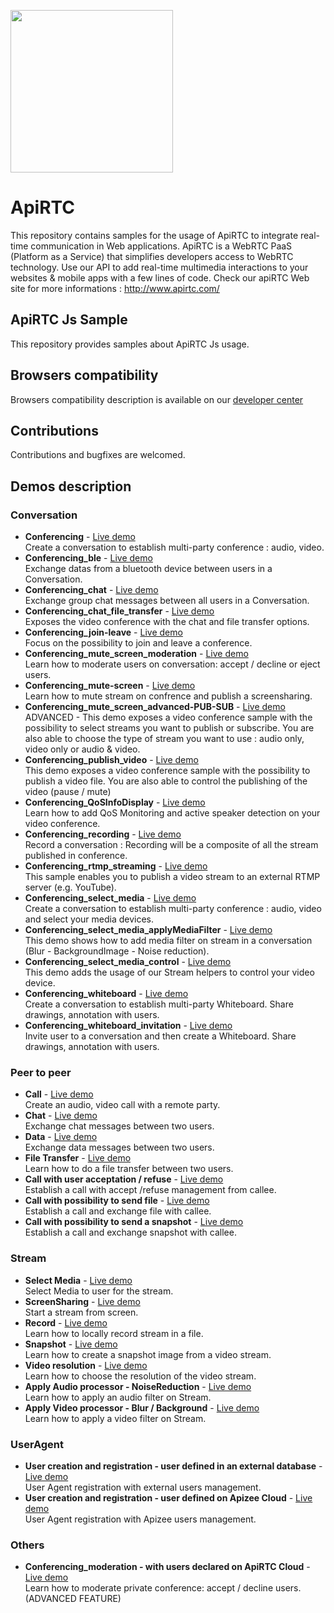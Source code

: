 
<a href="https://www.apirtc.com"><img src="https://apirtc.com/wp-content/uploads/2018/09/ApiRTC_relook_branding_v01.png" width="260"></a>



# ApiRTC
This repository contains samples for the usage of ApiRTC to integrate real-time communication in Web applications.
ApiRTC is a WebRTC PaaS (Platform as a Service) that simplifies developers access to WebRTC technology.
Use our API to add real-time multimedia interactions to your websites & mobile apps with a few lines of code.
Check our apiRTC Web site for more informations : http://www.apirtc.com/

## ApiRTC Js Sample
This repository provides samples about ApiRTC Js usage.

## Browsers compatibility
Browsers compatibility description is available on our [developer center](https://dev.apirtc.com/compatibility/index)

## Contributions
Contributions and bugfixes are welcomed.

## Demos description
### Conversation
- **Conferencing** -
[Live demo](https://apirtc.github.io/ApiRTC-examples/conferencing/index.html)<br/>
Create a conversation to establish multi-party conference : audio, video.
- **Conferencing_ble** -
[Live demo](https://apirtc.github.io/ApiRTC-examples/conferencing_ble/index.html)<br/>
Exchange datas from a bluetooth device between users in a Conversation.
- **Conferencing_chat** -
[Live demo](https://apirtc.github.io/ApiRTC-examples/conferencing_chat/index.html)<br/>
Exchange group chat messages between all users in a Conversation.
- **Conferencing_chat_file_transfer** -
[Live demo](https://apirtc.github.io/ApiRTC-examples/conferencing_chat_file_transfer/index.html)<br/>
Exposes the video conference with the chat and file transfer options.
- **Conferencing_join-leave** -
[Live demo](https://apirtc.github.io/ApiRTC-examples/conferencing_join-leave/index.html)<br/>
Focus on the possibility to join and leave a conference.
- **Conferencing_mute_screen_moderation** -
[Live demo](https://apirtc.github.io/ApiRTC-examples/conferencing_mute_screen_moderation/index.html)<br/>
Learn how to moderate users on conversation: accept / decline or eject users.
- **Conferencing_mute-screen** -
[Live demo](https://apirtc.github.io/ApiRTC-examples/conferencing_mute_screen/index.html)<br/>
Learn how to mute stream on confrence and publish a screensharing.
- **Conferencing_mute_screen_advanced-PUB-SUB** -
[Live demo](https://apirtc.github.io/ApiRTC-examples/conferencing_mute_screen_advanced-PUB-SUB/index.html)<br/>
ADVANCED - This demo exposes a video conference sample with the possibility to select streams you want to publish or subscribe.
You are also able to choose the type of stream you want to use : audio only, video only or audio & video.
- **Conferencing_publish_video** -
[Live demo](https://apirtc.github.io/ApiRTC-examples/conferencing_publish_video/index.html)<br/>
This demo exposes a video conference sample with the possibility to publish a video file.
You are also able to control the publishing of the video (pause / mute)
- **Conferencing_QoSInfoDisplay** -
[Live demo](https://apirtc.github.io/ApiRTC-examples/conferencing_QoSInfoDisplay/index.html)<br/>
Learn how to add QoS Monitoring and active speaker detection on your video conference.
- **Conferencing_recording** -
[Live demo](https://apirtc.github.io/ApiRTC-examples/conferencing_recording/index.html)<br/>
Record a conversation : Recording will be a composite of all the stream published in conference.
- **Conferencing_rtmp_streaming** -
[Live demo](https://apirtc.github.io/ApiRTC-examples/conferencing_rtmp_streaming/index.html)<br/>
This sample enables you to publish a video stream to an external RTMP server (e.g. YouTube).
- **Conferencing_select_media** -
[Live demo](https://apirtc.github.io/ApiRTC-examples/conferencing_select_media/index.html)<br/>
Create a conversation to establish multi-party conference : audio, video and select your media devices.
- **Conferencing_select_media_applyMediaFilter** -
[Live demo](https://apirtc.github.io/ApiRTC-examples/conferencing_select_media_applyMediaFilter/index.html)<br/>
This demo shows how to add media filter on stream in a conversation (Blur - BackgroundImage - Noise reduction).
- **Conferencing_select_media_control** -
[Live demo](https://apirtc.github.io/ApiRTC-examples/conferencing_select_media_control/index.html)<br/>
This demo adds the usage of our Stream helpers to control your video device.
- **Conferencing_whiteboard** -
[Live demo](https://apirtc.github.io/ApiRTC-examples/conferencing_whiteboard/index.html)<br/>
Create a conversation to establish multi-party Whiteboard. Share drawings, annotation with users.
- **Conferencing_whiteboard_invitation** -
[Live demo](https://apirtc.github.io/ApiRTC-examples/conferencing_whiteboard_invitation/index.html)<br/>
Invite user to a conversation and then create a Whiteboard. Share drawings, annotation with users.

### Peer to peer
- **Call** -
[Live demo](https://apirtc.github.io/ApiRTC-examples/peertopeer_call/index.html)<br/>
Create an audio, video call with a remote party.
- **Chat** -
[Live demo](https://apirtc.github.io/ApiRTC-examples/peertopeer_chat/index.html)<br/>
Exchange chat messages between two users.
- **Data** -
[Live demo](https://apirtc.github.io/ApiRTC-examples/peertopeer_sendData/index.html)<br/>
Exchange data messages between two users.
- **File Transfer** -
[Live demo](https://apirtc.github.io/ApiRTC-examples/sendFile/index.html)<br/>
Learn how to do a file transfer between two users.
- **Call with user acceptation / refuse** -
[Live demo](https://apirtc.github.io/ApiRTC-examples/peertopeer_call_accept_refuse/index.html)<br/>
Establish a call with accept /refuse management from callee.
- **Call with possibility to send file** -
[Live demo](https://apirtc.github.io/ApiRTC-examples/peertopeer_call_sendfile/index.html)<br/>
Establish a call and exchange file with callee.
- **Call with possibility to send a snapshot** -
[Live demo](https://apirtc.github.io/ApiRTC-examples/peertopeer_call_send_snapshot/index.html)<br/>
Establish a call and exchange snapshot with callee.

### Stream
- **Select Media** -
[Live demo](https://apirtc.github.io/ApiRTC-examples/streams_select_media/index.html)<br/>
Select Media to user for the stream.
- **ScreenSharing** -
[Live demo](https://apirtc.github.io/ApiRTC-examples/streams_screensharing/index.html)<br/>
Start a stream from screen.
- **Record** -
[Live demo](https://apirtc.github.io/ApiRTC-examples/streams_record_media/index.html)<br/>
Learn how to locally record stream in a file.
- **Snapshot** -
[Live demo](https://apirtc.github.io/ApiRTC-examples/streams_snapshot/index.html)<br/>
Learn how to create a snapshot image from a video stream.
- **Video resolution** -
[Live demo](https://apirtc.github.io/ApiRTC-examples/streams_video_resolution/index.html)<br/>
Learn how to choose the resolution of the video stream.
- **Apply Audio processor - NoiseReduction** -
[Live demo](https://apirtc.github.io/ApiRTC-examples/streams_applyAudioProcessor/index.html)<br/>
Learn how to apply an audio filter on Stream.
- **Apply Video processor - Blur / Background** -
[Live demo](https://apirtc.github.io/ApiRTC-examples/streams_applyVideoProcessor/index.html)<br/>
Learn how to apply a video filter on Stream.

### UserAgent
- **User creation and registration - user defined in an external database** -
[Live demo](https://apirtc.github.io/ApiRTC-examples/ua_reg_apikey/index.html)<br/>
User Agent registration with external users management.
- **User creation and registration - user defined on Apizee Cloud** -
[Live demo](https://apirtc.github.io/ApiRTC-examples/ua_reg_apizee/index.html)<br/>
User Agent registration with Apizee users management.

### Others
- **Conferencing_moderation - with users declared on ApiRTC Cloud** -
[Live demo](https://apirtc.github.io/ApiRTC-examples/conferencing_moderation/index.html)<br/>
Learn how to moderate private conference: accept / decline users. (ADVANCED FEATURE)